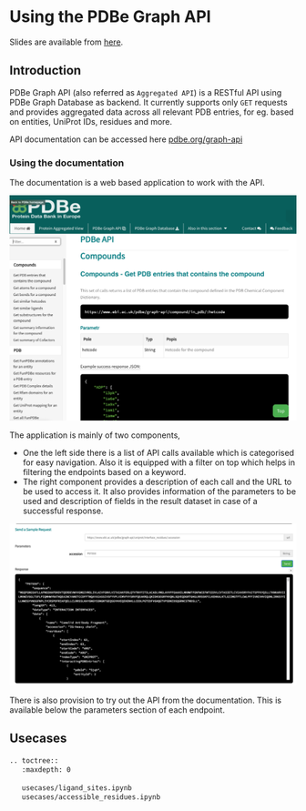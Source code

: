 # Using the PDBe Graph API

Slides are available from <a href="../../_static/downloads/webinar4/2020_aggregated_api_webinar.pdf">here</a>.

## Introduction
PDBe Graph API (also referred as `Aggregated API`) is a RESTful API using PDBe Graph Database as backend. It currently supports only `GET` requests and provides aggregated data across all relevant PDB entries, for eg. based on entities, UniProt IDs, residues and more. 

API documentation can be accessed here [pdbe.org/graph-api](https://pdbe.org/graph-api)


### Using the documentation
The documentation is a web based application to work with the API. 

![documentation home](images/web4_doc_home.png)

The application is mainly of two components,
* One the left side there is a list of API calls available which is categorised for easy navigation. Also it is equipped with a filter on top which helps in filtering the endpoints based on a keyword. 
* The right component provides a description of each call and the URL to be used to access it. It also provides information of the parameters to be used and description of fields in the result dataset in case of a successful response. 


![sample request](images/web4_sample_req.png)

There is also provision to try out the API from the documentation. This is available below the parameters section of each endpoint.

## Usecases

```eval_rst
.. toctree::
   :maxdepth: 0

   usecases/ligand_sites.ipynb
   usecases/accessible_residues.ipynb
```